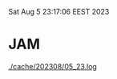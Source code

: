 Sat Aug  5 23:17:06 EEST 2023
# JAM
<a href='./cache/202308/05_23.log'>./cache/202308/05_23.log</a>
